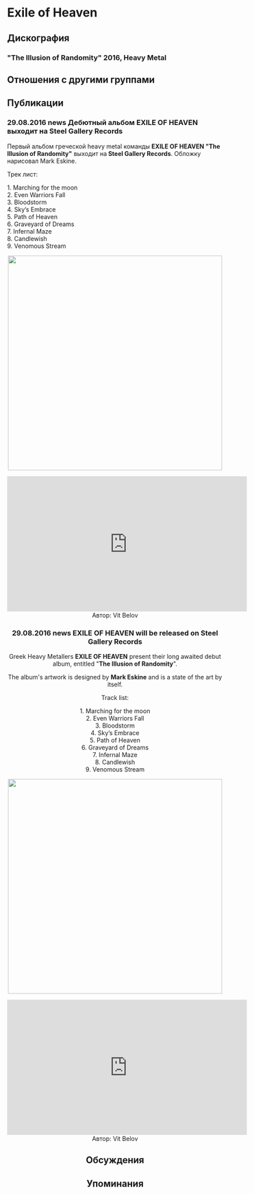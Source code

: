 # Exile of Heaven



## Дискография

### "The Illusion of Randomity" 2016, Heavy Metal




## Отношения с другими группами


## Публикации

### 29.08.2016 news Дебютный альбом EXILE OF HEAVEN выходит на Steel Gallery Records

<p>Первый альбом греческой heavy metal команды <strong>EXILE OF HEAVEN "The Illusion of Randomity"</strong> выходит на<strong> Steel Gallery Records</strong>. Обложку нарисовал Mark Eskine. </p><p>Трек лист:</p><p>1. Marching for the moon<br>2. Even Warriors Fall<br>3. Bloodstorm<br>4. Sky’s Embrace<br>5. Path of Heaven<br>6. Graveyard of Dreams<br>7. Infernal Maze<br>8. Candlewish<br>9. Venomous Stream</p><p><center><img width="500" height="500" src="/images/news_rus/2016.08/29880.jpg" border="0"></p><p><iframe width="560" height="315" src="https://www.youtube.com/embed/7ON1fT5iSDQ" frameborder="0" allowfullscreen></iframe>
Автор: Vit Belov

### 29.08.2016 news EXILE OF HEAVEN will be released on Steel Gallery Records

<p>Greek Heavy Metallers <strong>EXILE OF HEAVEN</strong> present their long awaited debut album, entitled "<strong>The Illusion of Randomity</strong>". </p><p>The album's artwork is designed by <strong>Mark Eskine</strong> and is a state of the art by itself.</p><p>Track list:</p><p>1. Marching for the moon<br>2. Even Warriors Fall<br>3. Bloodstorm<br>4. Sky’s Embrace<br>5. Path of Heaven<br>6. Graveyard of Dreams<br>7. Infernal Maze<br>8. Candlewish<br>9. Venomous Stream</p><p><center><img width="500" height="500" src="/images/news_rus/2016.08/29880.jpg" border="0"></p><p><iframe width="560" height="315" src="https://www.youtube.com/embed/7ON1fT5iSDQ" frameborder="0" allowfullscreen></iframe>
Автор: Vit Belov


## Обсуждения


## Упоминания

